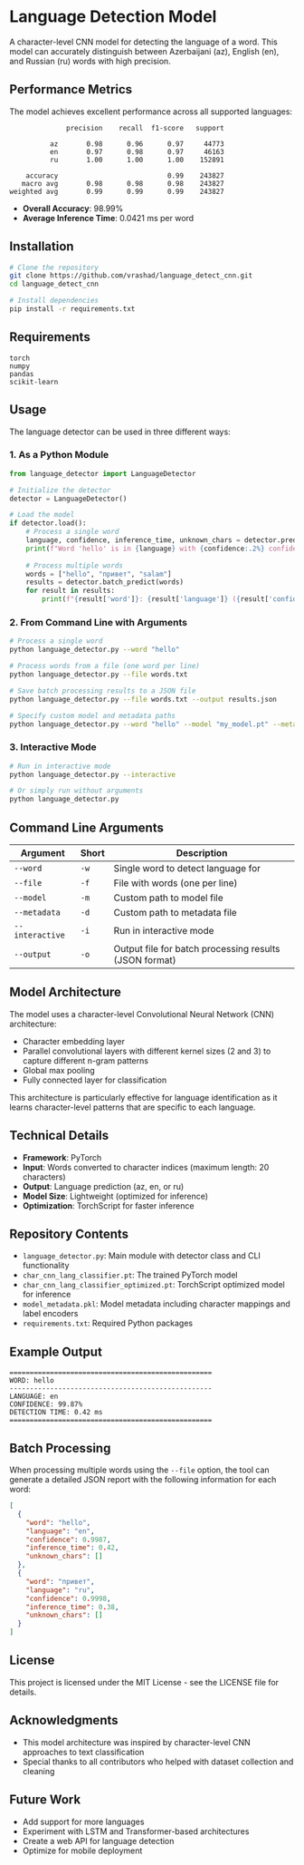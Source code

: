 # Language Detection Model

A character-level CNN model for detecting the language of a word. This model can accurately distinguish between Azerbaijani (az), English (en), and Russian (ru) words with high precision.

## Performance Metrics

The model achieves excellent performance across all supported languages:

```
              precision    recall  f1-score   support

          az       0.98      0.96      0.97     44773
          en       0.97      0.98      0.97     46163
          ru       1.00      1.00      1.00    152891

    accuracy                           0.99    243827
   macro avg       0.98      0.98      0.98    243827
weighted avg       0.99      0.99      0.99    243827
```

- **Overall Accuracy**: 98.99%
- **Average Inference Time**: 0.0421 ms per word

## Installation

```bash
# Clone the repository
git clone https://github.com/vrashad/language_detect_cnn.git
cd language_detect_cnn

# Install dependencies
pip install -r requirements.txt
```

## Requirements

```
torch
numpy
pandas
scikit-learn
```

## Usage

The language detector can be used in three different ways:

### 1. As a Python Module

```python
from language_detector import LanguageDetector

# Initialize the detector
detector = LanguageDetector()

# Load the model
if detector.load():
    # Process a single word
    language, confidence, inference_time, unknown_chars = detector.predict("hello")
    print(f"Word 'hello' is in {language} with {confidence:.2%} confidence")
    
    # Process multiple words
    words = ["hello", "привет", "salam"]
    results = detector.batch_predict(words)
    for result in results:
        print(f"{result['word']}: {result['language']} ({result['confidence']:.2%})")
```

### 2. From Command Line with Arguments

```bash
# Process a single word
python language_detector.py --word "hello"

# Process words from a file (one word per line)
python language_detector.py --file words.txt

# Save batch processing results to a JSON file
python language_detector.py --file words.txt --output results.json

# Specify custom model and metadata paths
python language_detector.py --word "hello" --model "my_model.pt" --metadata "my_metadata.pkl"
```

### 3. Interactive Mode

```bash
# Run in interactive mode
python language_detector.py --interactive

# Or simply run without arguments
python language_detector.py
```

## Command Line Arguments

| Argument | Short | Description |
|----------|-------|-------------|
| `--word` | `-w` | Single word to detect language for |
| `--file` | `-f` | File with words (one per line) |
| `--model` | `-m` | Custom path to model file |
| `--metadata` | `-d` | Custom path to metadata file |
| `--interactive` | `-i` | Run in interactive mode |
| `--output` | `-o` | Output file for batch processing results (JSON format) |

## Model Architecture

The model uses a character-level Convolutional Neural Network (CNN) architecture:

- Character embedding layer
- Parallel convolutional layers with different kernel sizes (2 and 3) to capture different n-gram patterns
- Global max pooling
- Fully connected layer for classification

This architecture is particularly effective for language identification as it learns character-level patterns that are specific to each language.

## Technical Details

- **Framework**: PyTorch
- **Input**: Words converted to character indices (maximum length: 20 characters)
- **Output**: Language prediction (az, en, or ru)
- **Model Size**: Lightweight (optimized for inference)
- **Optimization**: TorchScript for faster inference

## Repository Contents

- `language_detector.py`: Main module with detector class and CLI functionality
- `char_cnn_lang_classifier.pt`: The trained PyTorch model
- `char_cnn_lang_classifier_optimized.pt`: TorchScript optimized model for inference
- `model_metadata.pkl`: Model metadata including character mappings and label encoders
- `requirements.txt`: Required Python packages


## Example Output

```
==================================================
WORD: hello
--------------------------------------------------
LANGUAGE: en
CONFIDENCE: 99.87%
DETECTION TIME: 0.42 ms
==================================================
```

## Batch Processing

When processing multiple words using the `--file` option, the tool can generate a detailed JSON report with the following information for each word:

```json
[
  {
    "word": "hello",
    "language": "en",
    "confidence": 0.9987,
    "inference_time": 0.42,
    "unknown_chars": []
  },
  {
    "word": "привет",
    "language": "ru",
    "confidence": 0.9998,
    "inference_time": 0.38,
    "unknown_chars": []
  }
]
```

## License

This project is licensed under the MIT License - see the LICENSE file for details.

## Acknowledgments

- This model architecture was inspired by character-level CNN approaches to text classification
- Special thanks to all contributors who helped with dataset collection and cleaning

## Future Work

- Add support for more languages
- Experiment with LSTM and Transformer-based architectures
- Create a web API for language detection
- Optimize for mobile deployment
